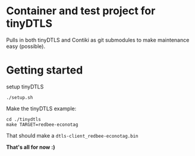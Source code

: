 Container and test project for tinyDTLS
=======================================

Pulls in both tinyDTLS and Contiki as git submodules to make
maintenance easy (possible).

Getting started
===============

setup tinyDTLS

    ./setup.sh

Make the tinyDTLS example:

    cd ./tinydtls
    make TARGET=redbee-econotag

That should make a `dtls-client_redbee-econotag.bin`

**That's all for now :)**
